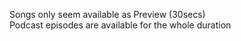 Songs only seem available as Preview (30secs) <br>
Podcast episodes are available for the whole duration <br>
